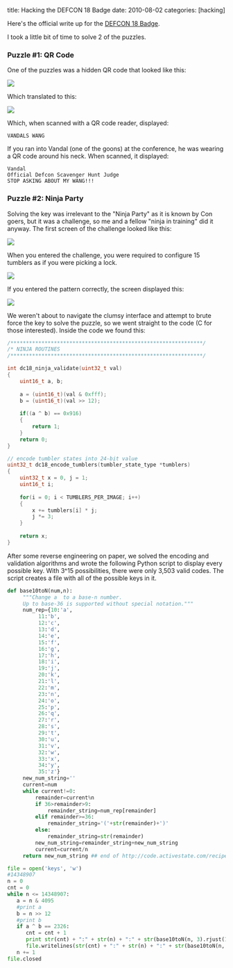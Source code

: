 title: Hacking the DEFCON 18 Badge
date: 2010-08-02
categories: [hacking]

Here's the official write up for the [DEFCON 18 Badge](http://www.grandideastudio.com/portfolio/defcon-18-badge/).

I took a little bit of time to solve 2 of the puzzles.

### Puzzle #1: QR Code

One of the puzzles was a hidden QR code that looked like this:

![](/images/posts/qr_image.jpg)

Which translated to this:

![](/images/posts/qr_bmp.png)

Which, when scanned with a QR code reader, displayed:

```
VANDALS WANG
```

If you ran into Vandal (one of the goons) at the conference, he was wearing a QR code around his neck.  When scanned, it displayed:

```
Vandal
Official Defcon Scavenger Hunt Judge
STOP ASKING ABOUT MY WANG!!!
```

### Puzzle #2: Ninja Party

Solving the key was irrelevant to the "Ninja Party" as it is known by Con goers, but it was a challenge, so me and a fellow "ninja in training" did it anyway. The first screen of the challenge looked like this:

![](/images/posts/locked.jpg)

When you entered the challenge, you were required to configure 15 tumblers as if you were picking a lock.

![](/images/posts/key.jpg)

If you entered the pattern correctly, the screen displayed this:

![](/images/posts/unlocked.jpg)

We weren't about to navigate the clumsy interface and attempt to brute force the key to solve the puzzle, so we went straight to the code (C for those interested). Inside the code we found this:

``` c
/**************************************************************/
/* NINJA ROUTINES
/**************************************************************/

int dc18_ninja_validate(uint32_t val) 
{
    uint16_t a, b;
    
    a = (uint16_t)(val & 0xfff);
    b = (uint16_t)(val >> 12);
    
    if((a ^ b) == 0x916) 
    {
        return 1;
    }
    return 0;
}

// encode tumbler states into 24-bit value
uint32_t dc18_encode_tumblers(tumbler_state_type *tumblers) 
{
    uint32_t x = 0, j = 1;
    uint16_t i;
    
    for(i = 0; i < TUMBLERS_PER_IMAGE; i++) 
    {
        x += tumblers[i] * j;
        j *= 3;
    }
    
    return x;
}
```

After some reverse engineering on paper, we solved the encoding and validation algorithms and wrote the following Python script to display every possible key. With 3^15 possibilities, there were only 3,503 valid codes. The script creates a file with all of the possible keys in it.

``` python
def base10toN(num,n):
     """Change a  to a base-n number.
     Up to base-36 is supported without special notation."""
     num_rep={10:'a',
          11:'b',
          12:'c',
          13:'d',
          14:'e',
          15:'f',
          16:'g',
          17:'h',
          18:'i',
          19:'j',
          20:'k',
          21:'l',
          22:'m',
          23:'n',
          24:'o',
          25:'p',
          26:'q',
          27:'r',
          28:'s',
          29:'t',
          30:'u',
          31:'v',
          32:'w',
          33:'x',
          34:'y',
          35:'z'}
     new_num_string=''
     current=num
     while current!=0:
         remainder=current%n
         if 36>remainder>9:
             remainder_string=num_rep[remainder]
         elif remainder>=36:
             remainder_string='('+str(remainder)+')'
         else:
             remainder_string=str(remainder)
         new_num_string=remainder_string+new_num_string
         current=current/n
     return new_num_string ## end of http://code.activestate.com/recipes/65212/ }}}

file = open('keys', 'w')
#14348907
n = 0
cnt = 0
while n <= 14348907:
   a = n & 4095
   #print a
   b = n >> 12
   #print b
   if a ^ b == 2326:
      cnt = cnt + 1
      print str(cnt) + ":" + str(n) + ":" + str(base10toN(n, 3).rjust(15, '0'))[::-1]
      file.writelines(str(cnt) + ":" + str(n) + ":" + str(base10toN(n, 3).rjust(15, '0'))[::-1] + "\n")
   n += 1
file.closed
```
